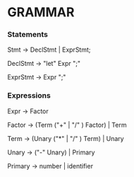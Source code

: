 
# GRAMMAR

### Statements

Stmt -> DeclStmt | ExprStmt;

DeclStmt -> "let" Expr ";"

ExprStmt -> Expr ";"

### Expressions

Expr -> Factor

Factor -> (Term ("+" | "/" ) Factor) | Term

Term -> (Unary ("*" | "/" ) Term) | Unary

Unary -> ("-" Unary) | Primary 

Primary -> number | identifier
